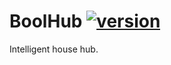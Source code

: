 # BoolHub [![version](https://img.shields.io/badge/version-0.4.0-blue.svg)](https://semver.org)
Intelligent house hub.
